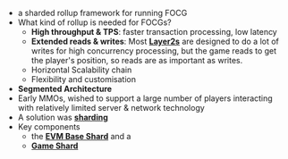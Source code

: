 - a sharded rollup framework for running FOCG
- What kind of rollup is needed for FOCGs?
	- **High throughput & TPS**: faster transaction processing, low latency
	- **Extended reads & writes**: Most **[Layer2s](../notes/Layer2s)** are designed to do a lot of writes for high concurrency processing, but the game reads to get the player's position, so reads are as important as writes.  
	- Horizontal Scalability chain
	- Flexibility and customisation 
- **Segmented Architecture** 
- Early MMOs, wished to support a large number of players interacting with relatively limited server & network technology
- A solution was **[sharding](../notes/sharding)** 
- Key components
	- the **[EVM Base Shard](../notes/EVM_Base_Shard)** and a 
	- **[Game Shard](../notes/Game_Shard)**